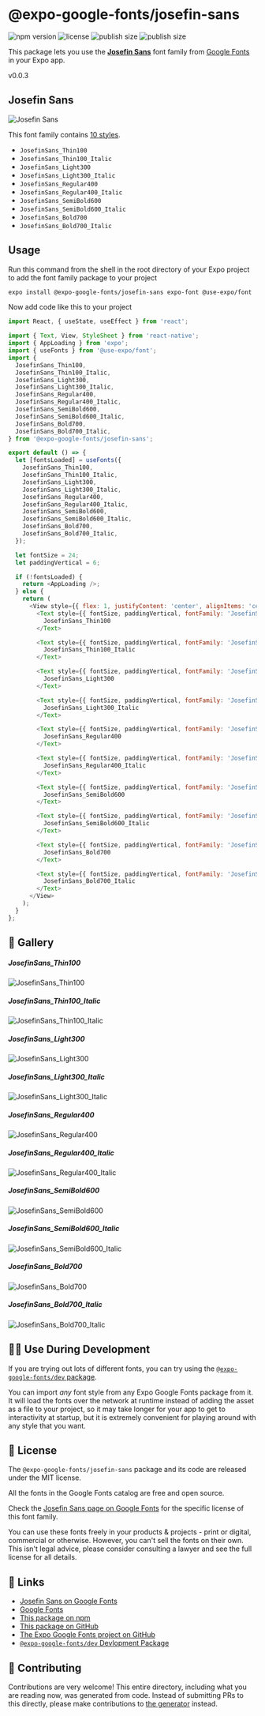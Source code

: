 # @expo-google-fonts/josefin-sans

![npm version](https://flat.badgen.net/npm/v/@expo-google-fonts/josefin-sans)
![license](https://flat.badgen.net/github/license/expo/google-fonts)
![publish size](https://flat.badgen.net/packagephobia/install/@expo-google-fonts/josefin-sans)
![publish size](https://flat.badgen.net/packagephobia/publish/@expo-google-fonts/josefin-sans)

This package lets you use the [**Josefin Sans**](https://fonts.google.com/specimen/Josefin+Sans) font family from [Google Fonts](https://fonts.google.com/) in your Expo app.

v0.0.3

## Josefin Sans

![Josefin Sans](./font-family.png)

This font family contains [10 styles](#-gallery).

- `JosefinSans_Thin100`
- `JosefinSans_Thin100_Italic`
- `JosefinSans_Light300`
- `JosefinSans_Light300_Italic`
- `JosefinSans_Regular400`
- `JosefinSans_Regular400_Italic`
- `JosefinSans_SemiBold600`
- `JosefinSans_SemiBold600_Italic`
- `JosefinSans_Bold700`
- `JosefinSans_Bold700_Italic`

## Usage

Run this command from the shell in the root directory of your Expo project to add the font family package to your project
```sh
expo install @expo-google-fonts/josefin-sans expo-font @use-expo/font
```

Now add code like this to your project
```js
import React, { useState, useEffect } from 'react';

import { Text, View, StyleSheet } from 'react-native';
import { AppLoading } from 'expo';
import { useFonts } from '@use-expo/font';
import {
  JosefinSans_Thin100,
  JosefinSans_Thin100_Italic,
  JosefinSans_Light300,
  JosefinSans_Light300_Italic,
  JosefinSans_Regular400,
  JosefinSans_Regular400_Italic,
  JosefinSans_SemiBold600,
  JosefinSans_SemiBold600_Italic,
  JosefinSans_Bold700,
  JosefinSans_Bold700_Italic,
} from '@expo-google-fonts/josefin-sans';

export default () => {
  let [fontsLoaded] = useFonts({
    JosefinSans_Thin100,
    JosefinSans_Thin100_Italic,
    JosefinSans_Light300,
    JosefinSans_Light300_Italic,
    JosefinSans_Regular400,
    JosefinSans_Regular400_Italic,
    JosefinSans_SemiBold600,
    JosefinSans_SemiBold600_Italic,
    JosefinSans_Bold700,
    JosefinSans_Bold700_Italic,
  });

  let fontSize = 24;
  let paddingVertical = 6;

  if (!fontsLoaded) {
    return <AppLoading />;
  } else {
    return (
      <View style={{ flex: 1, justifyContent: 'center', alignItems: 'center' }}>
        <Text style={{ fontSize, paddingVertical, fontFamily: 'JosefinSans_Thin100' }}>
          JosefinSans_Thin100
        </Text>

        <Text style={{ fontSize, paddingVertical, fontFamily: 'JosefinSans_Thin100_Italic' }}>
          JosefinSans_Thin100_Italic
        </Text>

        <Text style={{ fontSize, paddingVertical, fontFamily: 'JosefinSans_Light300' }}>
          JosefinSans_Light300
        </Text>

        <Text style={{ fontSize, paddingVertical, fontFamily: 'JosefinSans_Light300_Italic' }}>
          JosefinSans_Light300_Italic
        </Text>

        <Text style={{ fontSize, paddingVertical, fontFamily: 'JosefinSans_Regular400' }}>
          JosefinSans_Regular400
        </Text>

        <Text style={{ fontSize, paddingVertical, fontFamily: 'JosefinSans_Regular400_Italic' }}>
          JosefinSans_Regular400_Italic
        </Text>

        <Text style={{ fontSize, paddingVertical, fontFamily: 'JosefinSans_SemiBold600' }}>
          JosefinSans_SemiBold600
        </Text>

        <Text style={{ fontSize, paddingVertical, fontFamily: 'JosefinSans_SemiBold600_Italic' }}>
          JosefinSans_SemiBold600_Italic
        </Text>

        <Text style={{ fontSize, paddingVertical, fontFamily: 'JosefinSans_Bold700' }}>
          JosefinSans_Bold700
        </Text>

        <Text style={{ fontSize, paddingVertical, fontFamily: 'JosefinSans_Bold700_Italic' }}>
          JosefinSans_Bold700_Italic
        </Text>
      </View>
    );
  }
};

```

## 🔡 Gallery

##### JosefinSans_Thin100
![JosefinSans_Thin100](./d9274027036e4bec6eeac49709c56529144d0714f2d42cfefabb8f29aa669110.ttf.png)

##### JosefinSans_Thin100_Italic
![JosefinSans_Thin100_Italic](./fe583724f6b3b6ff7f2a65b872c7a8be86957b1f03d8efb03b7c3a83271d22f0.ttf.png)

##### JosefinSans_Light300
![JosefinSans_Light300](./2bfd7038e00c3bcb80df604697efc092891a519557503aab5b119fad6fb79d41.ttf.png)

##### JosefinSans_Light300_Italic
![JosefinSans_Light300_Italic](./7ab4a22bc24c0da9b9abeae23dcabe78ebe9cb10010845ffc5b916764b87f63a.ttf.png)

##### JosefinSans_Regular400
![JosefinSans_Regular400](./ad0ce8b3f694b796a43e60893235246f404c728782ef2719a3122b54b6aee1d6.ttf.png)

##### JosefinSans_Regular400_Italic
![JosefinSans_Regular400_Italic](./e240205c12a00fd8fec9a99ee4ce68015307c91c1dc38586775ff103177bbf6b.ttf.png)

##### JosefinSans_SemiBold600
![JosefinSans_SemiBold600](./1af031215debaf6e64b6373e58d995de8763c248952fcf2a5f2b03b1cff3e26f.ttf.png)

##### JosefinSans_SemiBold600_Italic
![JosefinSans_SemiBold600_Italic](./d8d67f5eb2f1bd5f94c9574d8aee64e7e1706e25d0e4715e73d236bf12efeca0.ttf.png)

##### JosefinSans_Bold700
![JosefinSans_Bold700](./dd252f6382ade7107cb7955cfb5062f3b8b8546376fd9bdb6774fc830292db75.ttf.png)

##### JosefinSans_Bold700_Italic
![JosefinSans_Bold700_Italic](./de8609adb9deaf3cd40532c56050226a1aa22c9f100b56fd248fd4b77fd8fd88.ttf.png)


## 👩‍💻 Use During Development

If you are trying out lots of different fonts, you can try using the [`@expo-google-fonts/dev` package](https://github.com/expo/google-fonts/tree/master/font-packages/dev#readme).

You can import *any* font style from any Expo Google Fonts package from it. It will load the fonts
over the network at runtime instead of adding the asset as a file to your project, so it may take longer
for your app to get to interactivity at startup, but it is extremely convenient
for playing around with any style that you want.

## 📖 License

The `@expo-google-fonts/josefin-sans` package and its code are released under the MIT license.

All the fonts in the Google Fonts catalog are free and open source.

Check the [Josefin Sans page on Google Fonts](https://fonts.google.com/specimen/Josefin+Sans) for the specific license of this font family.

You can use these fonts freely in your products & projects - print or digital, commercial or otherwise. However, you can't sell the fonts on their own. This isn't legal advice, please consider consulting a lawyer and see the full license for all details.

## 🔗 Links

- [Josefin Sans on Google Fonts](https://fonts.google.com/specimen/Josefin+Sans)
- [Google Fonts](https://fonts.google.com/)
- [This package on npm](https://www.npmjs.com/package/@expo-google-fonts/josefin-sans)
- [This package on GitHub](https://github.com/expo/google-fonts/tree/master/font-packages/josefin-sans)
- [The Expo Google Fonts project on GitHub](https://github.com/expo/google-fonts)
- [`@expo-google-fonts/dev` Devlopment Package](https://github.com/expo/google-fonts/tree/master/font-packages/dev)


## 🤝 Contributing

Contributions are very welcome! This entire directory, including what you are reading now, was generated from code. Instead of submitting PRs to this directly, please make contributions to [the generator](https://github.com/expo/google-fonts/tree/master/packages/generator) instead.
